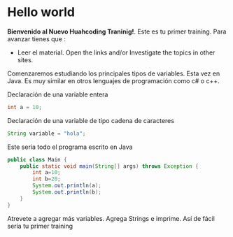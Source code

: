 # Hello world

**Bienvenido al Nuevo Huahcoding Traninig!**. Este es tu primer training. 
Para avanzar tienes que :
- Leer el material. Open the links and/or Investigate the topics in other sites.

Comenzaremos estudiando los principales tipos de variables. Esta vez en Java. Es muy similar en otros lenguajes de programación como c# o c++.

Declaración de una variable entera
```java
int a = 10;
```
Declaración de una variable de tipo cadena de caracteres
```java
String variable = "hola";
```

Este sería todo el programa escrito en Java
```java
public class Main {
    public static void main(String[] args) throws Exception {
    	int a=10;
      	int b=20;
      	System.out.println(a);
      	System.out.println(b);
	}
}
```
Atrevete a agregar más variables. Agrega Strings e imprime. 
Así de fácil sería tu primer training
